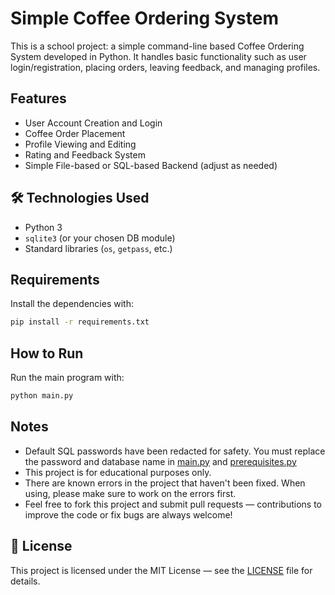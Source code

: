 # Simple Coffee Ordering System

This is a school project: a simple command-line based Coffee Ordering System developed in Python. It handles basic functionality such as user login/registration, placing orders, leaving feedback, and managing profiles.

## Features

- User Account Creation and Login
- Coffee Order Placement
- Profile Viewing and Editing
- Rating and Feedback System
- Simple File-based or SQL-based Backend (adjust as needed)

## 🛠 Technologies Used

- Python 3
- `sqlite3` (or your chosen DB module)
- Standard libraries (`os`, `getpass`, etc.)

## Requirements

Install the dependencies with:

```bash
pip install -r requirements.txt
```

## How to Run

Run the main program with:

```bash
python main.py
```

##  Notes
- Default SQL passwords have been redacted for safety. You must replace the password and database name in [main.py](main.py) and [prerequisites.py](prerequisites.py)
- This project is for educational purposes only.
- There are known errors in the project that haven't been fixed. When using, please make sure to work on the errors first.
- Feel free to fork this project and submit pull requests — contributions to improve the code or fix bugs are always welcome!


## 📄 License

This project is licensed under the MIT License — see the [LICENSE](LICENSE) file for details.
